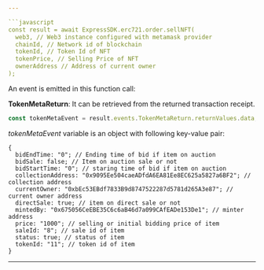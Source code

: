 ```yaml
---

```javascript
const result = await ExpressSDK.erc721.order.sellNFT(
  web3, // Web3 instance configured with metamask provider
  chainId, // Network id of blockchain
  tokenId, // Token Id of NFT
  tokenPrice, // Selling Price of NFT
  ownerAddress // Address of current owner
);
```

An event is emitted in this function call:

**TokenMetaReturn**: It can be retrieved from the returned transaction receipt.

```javascript
const tokenMetaEvent = result.events.TokenMetaReturn.returnValues.data;
```

_tokenMetaEvent_ variable is an object with following key-value pair:

```
{
  bidEndTime: "0"; // Ending time of bid if item on auction
  bidSale: false; // Item on auction sale or not
  bidStartTime: "0"; // staring time of bid if item on auction
  collectionAddress: "0x9095Ee504caeADfdA6EA81Ee8EC625a5827a6BF2"; // collection address
  currentOwner: "0xbEc53EBdf7833B9d8747522287d5781d265A3e87"; // current owner address
  directSale: true; // item on direct sale or not
  mintedBy: "0x675056CeEBE35C6c6aB46d7a099CAfEADe153De1"; // minter address
  price: "1000"; // selling or initial bidding price of item
  saleId: "8"; // sale id of item
  status: true; // status of item
  tokenId: "11"; // token id of item
}
```

---
```

